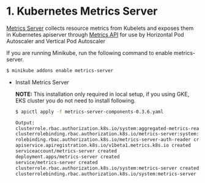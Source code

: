 # 1. Kubernetes Metrics Server

[Metrics Server](https://github.com/kubernetes-sigs/metrics-server) collects resource metrics from Kubelets and exposes
them in Kubernetes apiserver through [Metrics API](https://github.com/kubernetes/metrics)
for use by Horizontal Pod Autoscaler and Vertical Pod Autoscaler

If you are running Minikube, run the following command to enable metrics-server.
```sh
$ minikube addons enable metrics-server
```

- Install Metrics Server

    **NOTE:** This installation only required in local setup, if you using GKE, EKS cluster you do not need to install
    following.
    ```sh
    $ apictl apply -f metrics-server-components-0.3.6.yaml
  
    Output:
    clusterrole.rbac.authorization.k8s.io/system:aggregated-metrics-reader created
    clusterrolebinding.rbac.authorization.k8s.io/metrics-server:system:auth-delegator created
    rolebinding.rbac.authorization.k8s.io/metrics-server-auth-reader created
    apiservice.apiregistration.k8s.io/v1beta1.metrics.k8s.io created
    serviceaccount/metrics-server created
    deployment.apps/metrics-server created
    service/metrics-server created
    clusterrole.rbac.authorization.k8s.io/system:metrics-server created
    clusterrolebinding.rbac.authorization.k8s.io/system:metrics-server created
    ```